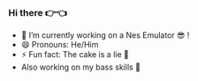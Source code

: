 ### Hi there 👉👈
- 🔭 I’m currently working on a Nes Emulator 😎 !
- 😄 Pronouns: He/Him
- ⚡ Fun fact: The cake is a lie 🎂
- Also working on my bass skills 🎸
<!--
**VHSCODE/VHSCODE** is a ✨ _special_ ✨ repository because its `README.md` (this file) appears on your GitHub profile.

-->
